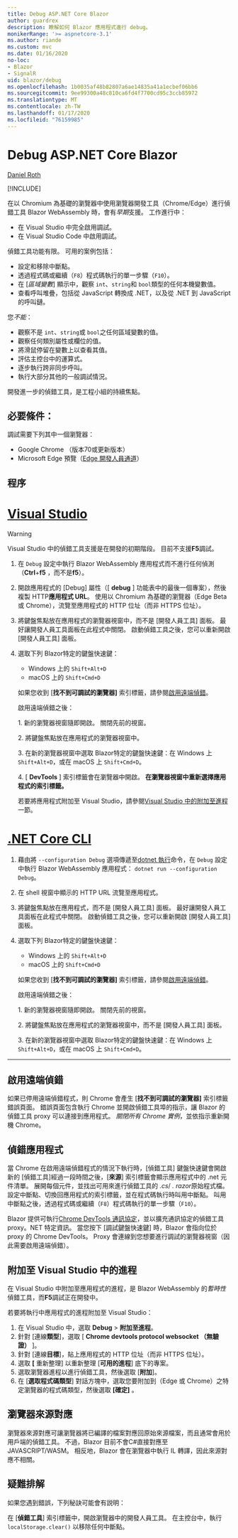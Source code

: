 ```yaml
---
title: Debug ASP.NET Core Blazor
author: guardrex
description: 瞭解如何 Blazor 應用程式進行 debug。
monikerRange: '>= aspnetcore-3.1'
ms.author: riande
ms.custom: mvc
ms.date: 01/16/2020
no-loc:
- Blazor
- SignalR
uid: blazor/debug
ms.openlocfilehash: 1b0035af48b82807a6ae14835a41a1ecbef06bb6
ms.sourcegitcommit: 9ee99300a48c810ca6fd4f7700cd95c3ccb85972
ms.translationtype: MT
ms.contentlocale: zh-TW
ms.lasthandoff: 01/17/2020
ms.locfileid: "76159985"
---
```

# <a name="debug-aspnet-core-opno-locblazor"></a>Debug ASP.NET Core Blazor

[Daniel Roth](https://github.com/danroth27)

[!INCLUDE[](~/includes/blazorwasm-preview-notice.md)]

在以 Chromium 為基礎的瀏覽器中使用瀏覽器開發工具（Chrome/Edge）進行偵錯工具 Blazor WebAssembly 時，會有*早期*支援。 工作進行中：

* 在 Visual Studio 中完全啟用調試。
* 在 Visual Studio Code 中啟用調試。

偵錯工具功能有限。 可用的案例包括：

* 設定和移除中斷點。
* 透過程式碼或繼續（`F8`）程式碼執行的單一步驟（`F10`）。
* 在 [*區域變數*] 顯示中，觀察 `int`、`string`和 `bool`類型的任何本機變數值。
* 查看呼叫堆疊，包括從 JavaScript 轉換成 .NET，以及從 .NET 到 JavaScript 的呼叫鏈。

您*不能*：

* 觀察不是 `int`、`string`或 `bool`之任何區域變數的值。
* 觀察任何類別屬性或欄位的值。
* 將滑鼠停留在變數上以查看其值。
* 評估主控台中的運算式。
* 逐步執行跨非同步呼叫。
* 執行大部分其他的一般調試情況。

開發進一步的偵錯工具，是工程小組的持續焦點。

## <a name="prerequisites"></a>必要條件：

調試需要下列其中一個瀏覽器：

* Google Chrome （版本70或更新版本）
* Microsoft Edge 預覽（[Edge 開發人員通道](https://www.microsoftedgeinsider.com)）

## <a name="procedure"></a>程序

# <a name="visual-studiotabvisual-studio"></a>[Visual Studio](#tab/visual-studio)

> [!WARNING]
> Visual Studio 中的偵錯工具支援是在開發的初期階段。 目前不支援**F5**調試。

1. 在 `Debug` 設定中執行 Blazor WebAssembly 應用程式而不進行任何偵測（**Ctrl**+**f5** ，而不是**f5**）。
1. 開啟應用程式的 [Debug] 屬性（[ **debug** ] 功能表中的最後一個專案），然後複製 HTTP**應用程式 URL**。 使用以 Chromium 為基礎的瀏覽器（Edge Beta 或 Chrome），流覽至應用程式的 HTTP 位址（而非 HTTPS 位址）。
1. 將鍵盤焦點放在應用程式的瀏覽器視窗中，而不是 [開發人員工具] 面板。 最好讓開發人員工具面板在此程式中關閉。 啟動偵錯工具之後，您可以重新開啟 [開發人員工具] 面板。
1. 選取下列 Blazor特定的鍵盤快速鍵：

   * Windows 上的 `Shift+Alt+D`
   * macOS 上的 `Shift+Cmd+D`

   如果您收到 [**找不到可調試的瀏覽器]** 索引標籤，請參閱[啟用遠端偵錯](#enable-remote-debugging)。
   
   啟用遠端偵錯之後：
   
   1\. 新的瀏覽器視窗隨即開啟。 關閉先前的視窗。

   2\. 將鍵盤焦點放在應用程式的瀏覽器視窗中。

   3\. 在新的瀏覽器視窗中選取 Blazor特定的鍵盤快速鍵：在 Windows 上 `Shift+Alt+D`，或在 macOS 上 `Shift+Cmd+D`。

   4\. [ **DevTools** ] 索引標籤會在瀏覽器中開啟。 **在瀏覽器視窗中重新選擇應用程式的索引標籤。**

   若要將應用程式附加至 Visual Studio，請參閱[Visual Studio 中的附加至進程](#attach-to-process-in-visual-studio)一節。

# <a name="net-core-clitabnetcore-cli"></a>[.NET Core CLI](#tab/netcore-cli/)

1. 藉由將 `--configuration Debug` 選項傳遞至[dotnet 執行](/dotnet/core/tools/dotnet-run)命令，在 `Debug` 設定中執行 Blazor WebAssembly 應用程式： `dotnet run --configuration Debug`。
1. 在 shell 視窗中顯示的 HTTP URL 流覽至應用程式。
1. 將鍵盤焦點放在應用程式，而不是 [開發人員工具] 面板。 最好讓開發人員工具面板在此程式中關閉。 啟動偵錯工具之後，您可以重新開啟 [開發人員工具] 面板。
1. 選取下列 Blazor特定的鍵盤快速鍵：

   * Windows 上的 `Shift+Alt+D`
   * macOS 上的 `Shift+Cmd+D`

   如果您收到 [**找不到可調試的瀏覽器]** 索引標籤，請參閱[啟用遠端偵錯](#enable-remote-debugging)。
   
   啟用遠端偵錯之後：
   
   1\. 新的瀏覽器視窗隨即開啟。 關閉先前的視窗。

   2\. 將鍵盤焦點放在應用程式的瀏覽器視窗中，而不是 [開發人員工具] 面板。

   3\. 在新的瀏覽器視窗中選取 Blazor特定的鍵盤快速鍵：在 Windows 上 `Shift+Alt+D`，或在 macOS 上 `Shift+Cmd+D`。

---

## <a name="enable-remote-debugging"></a>啟用遠端偵錯

如果已停用遠端偵錯程式，則 Chrome 會產生 [**找不到可調試的瀏覽器]** 索引標籤錯誤頁面。 錯誤頁面包含執行 Chrome 並開啟偵錯工具埠的指示，讓 Blazor 的偵錯工具 proxy 可以連接到應用程式。 *關閉所有 Chrome 實例*，並依指示重新開機 Chrome。

## <a name="debug-the-app"></a>偵錯應用程式

當 Chrome 在啟用遠端偵錯程式的情況下執行時，[偵錯工具] 鍵盤快速鍵會開啟新的 [偵錯工具]經過一段時間之後，[**來源**] 索引標籤會顯示應用程式中的 .net 元件清單。 展開每個元件，並找出可用來進行偵錯工具的 *.cs*/ *. razor*原始程式檔。 設定中斷點、切換回應用程式的索引標籤，並在程式碼執行時叫用中斷點。 叫用中斷點之後，透過程式碼或繼續（`F8`）程式碼執行的單一步驟（`F10`）。

Blazor 提供可執行[Chrome DevTools 通訊協定](https://chromedevtools.github.io/devtools-protocol/)，並以擴充通訊協定的偵錯工具 proxy。NET 特定資訊。 當您按下 [調試鍵盤快速鍵] 時，Blazor 會指向位於 proxy 的 Chrome DevTools。 Proxy 會連線到您想要進行調試的瀏覽器視窗（因此需要啟用遠端偵錯）。

## <a name="attach-to-process-in-visual-studio"></a>附加至 Visual Studio 中的進程

在 Visual Studio 中附加至應用程式的進程，是 Blazor WebAssembly 的*暫時性*偵錯工具，而**F5**調試正在開發中。

若要將執行中應用程式的進程附加至 Visual Studio：

1. 在 Visual Studio 中，選取  **Debug** > **附加至進程**。
1. 針對 [連線**類型**]，選取 [ **Chrome devtools protocol websocket （無驗證）** ]。
1. 針對 [連線**目標**]，貼上應用程式的 HTTP 位址（而非 HTTPS 位址）。
1. 選取 **[** 重新整理] 以重新整理 [**可用的進程**] 底下的專案。
1. 選取瀏覽器進程以進行偵錯工具，然後選取 [**附加**]。
1. 在 [**選取程式碼類型**] 對話方塊中，選取您要附加到（Edge 或 Chrome）之特定瀏覽器的程式碼類型，然後選取 **[確定]** 。

## <a name="browser-source-maps"></a>瀏覽器來源對應

瀏覽器來源對應可讓瀏覽器將已編譯的檔案對應回原始來源檔案，而且通常會用於用戶端的偵錯工具。 不過，Blazor 目前不會C#直接對應至 JAVASCRIPT/WASM。 相反地，Blazor 會在瀏覽器中執行 IL 轉譯，因此來源對應不相關。

## <a name="troubleshoot"></a>疑難排解

如果您遇到錯誤，下列秘訣可能會有説明：

在 [**偵錯工具**] 索引標籤中，開啟瀏覽器中的開發人員工具。 在主控台中，執行 `localStorage.clear()` 以移除任何中斷點。

